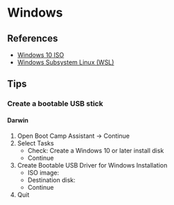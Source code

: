 # Windows

## References

- [Windows 10 ISO](https://www.microsoft.com/en-us/software-download/windows10ISO)
- [Windows Subsystem Linux (WSL)](/wsl.md)

## Tips

### Create a bootable USB stick

#### Darwin

1. Open Boot Camp Assistant -> Continue
2. Select Tasks
   - Check: Create a Windows 10 or later install disk
   - Continue
3. Create Bootable USB Driver for Windows Installation
   - ISO image:
   - Destination disk:
   - Continue
4. Quit

<!-- ###

1. Settings
2. System
3. -->

